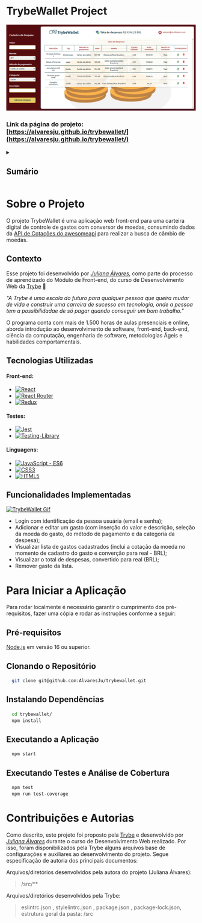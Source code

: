 # TrybeWallet Project

[![TrybeWallet Screen Shot][product-screenshot]](https://alvaresju.github.io/trybewallet/)

### Link da página do projeto: [https://alvaresju.github.io/trybewallet/](https://alvaresju.github.io/trybewallet/)


<!-- TABLE OF CONTENTS -->
<details>
  <summary><h2><strong>Sumário</strong></h2></summary>
  <ol>
    <li>
      <a href="#sobre-o-projeto">Sobre o Projeto</a>
      <ul>
        <li><a href="#contexto">Contexto</a></li>
        <li><a href="#tecnologias-utilizadas">Tecnologias Utilizadas</a></li>
        <li><a href="#funcionalidades-implementadas">Funcionalidades Implementadas</a></li>
      </ul>
    </li>
    <li>
      <a href="#para-iniciar-a-aplicação">Para Iniciar a Aplicação</a>
      <ul>
        <li><a href="#pré-requisitos">Pré-requisitos</a></li>
        <li><a href="#clonando-o-repositório">Clonando o Repositório</a></li>
        <li><a href="#instalando-dependências">Instalando Dependências</a></li>
        <li><a href="#executando-a-aplicação">Executando a Aplicação</a></li>
        <li><a href="#executando-testes-e-análise-de-cobertura">Executando Testes e Análise de Cobertura</a></li>
      </ul>
    </li>
    <li><a href="#contribuições-e-autorias">Contribuições e Autorias</a></li>
  </ol>
</details>


# Sobre o Projeto
  O projeto TrybeWallet é uma aplicação web front-end para uma carteira digital de controle de gastos com conversor de moedas, consumindo dados da [API de Cotações do awesomeapi](https://docs.awesomeapi.com.br/api-de-moedas) para realizar a busca de câmbio de moedas.

## Contexto
  Esse projeto foi desenvolvido por _[Juliana Álvares](https://www.linkedin.com/in/juliana-%C3%A1lvares-246872112/)_, como parte do processo de aprendizado do Módulo de Front-end, do curso de Desenvolvimento Web da [Trybe](https://www.betrybe.com/) :rocket:
  
  _"A Trybe é uma escola do futuro para qualquer pessoa que queira mudar de vida e construir uma carreira de sucesso em tecnologia, onde a pessoa tem a possibilidadae de só pagar quando conseguir um bom trabalho."_

  O programa conta com mais de 1.500 horas de aulas presenciais e online, aborda introdução ao desenvolvimento de software, front-end, back-end, ciência da computação, engenharia de software, metodologias Ágeis e habilidades comportamentais.

## Tecnologias Utilizadas

  #### Front-end:
  * [![React][React-img]][React-url]
  * [![React Router][React-router-img]][React-router-url]
  * [![Redux][Redux-img]][Redux-url]

  #### Testes:
  * [![Jest][Jest-img]][Jest-url]
  * [![Testing-Library][RTL-img]][RTL-url]

  #### Linguagens:
  * [![JavaScript - ES6][JavaScript-img]][JavaScript-url]
  * [![CSS3][CSS3-img]][CSS3-url]
  * [![HTML5][HTML5-img]][HTML5-url]

## Funcionalidades Implementadas

  [![TrybeWallet Gif][product-gif]](https://alvaresju.github.io/trybewallet/)

  - Login com identificação da pessoa usuária (email e senha);
  - Adicionar e editar um gasto (com inserção do valor e descrição, seleção da moeda do gasto, do método de pagamento e da categoria da despesa);
  - Visualizar lista de gastos cadastrados (inclui a cotação da moeda no momento de cadastro do gasto e converção para real - BRL);
  - Visualizar o total de despesas, convertido para real (BRL);
  - Remover gasto da lista.


# Para Iniciar a Aplicação
  Para rodar localmente é necessário garantir o cumprimento dos pré-requisitos, fazer uma cópia e rodar as instruções conforme a seguir:

## Pré-requisitos
  [Node.js](https://nodejs.org/en/) em versão 16 ou superior.

## Clonando o Repositório
  ```bash
    git clone git@github.com:AlvaresJu/trybewallet.git
  ```
## Instalando Dependências
  ```bash
    cd trybewallet/
    npm install
  ``` 
## Executando a Aplicação
  ```bash
    npm start
  ```
## Executando Testes e Análise de Cobertura
  ```bash
    npm test
    npm run test-coverage
  ```

# Contribuições e Autorias
  Como descrito, este projeto foi proposto pela [Trybe](https://www.betrybe.com/) e desenvolvido por _[Juliana Álvares](https://www.linkedin.com/in/juliana-%C3%A1lvares-246872112/)_ durante o curso de Desenvolvimento Web realizado. Por isso, foram disponibilizados pela Trybe alguns arquivos base de configurações e auxiliares ao desenvolvimento do projeto. Segue especificação de autoria dos principais documentos:
  
  Arquivos/diretórios desenvolvidos pela autora do projeto (Juliana Álvares):
  > /src/**
  
  Arquivos/diretórios desenvolvidos pela Trybe:
  > eslintrc.json , stylelintrc.json , package.json , package-lock.json, estrutura geral da pasta: /src

  
<!-- MARKDOWN LINKS & IMAGES -->
<!-- https://www.markdownguide.org/basic-syntax/#reference-style-links -->
[product-screenshot]: images/screenshot.png
[product-gif]: images/features.gif
[React-img]: https://img.shields.io/badge/React-20232A?style=for-the-badge&logo=react&logoColor=61DAFB
[React-url]: https://reactjs.org/
[React-router-img]: https://img.shields.io/badge/React_Router-CA4245?style=for-the-badge&logo=react-router&logoColor=white
[React-router-url]: https://reactrouter.com/en/main
[Redux-img]: https://img.shields.io/badge/redux-%23593d88.svg?style=for-the-badge&logo=redux&logoColor=white
[Redux-url]: https://redux.js.org/
[Jest-img]: https://img.shields.io/badge/Jest-C21325?style=for-the-badge&logo=jest&logoColor=white
[Jest-url]: https://jestjs.io/
[RTL-img]: https://img.shields.io/badge/-TestingLibrary-%23E33332?style=for-the-badge&logo=testing-library&logoColor=white
[RTL-url]: https://testing-library.com/
[JavaScript-img]: https://img.shields.io/badge/javascript-%23323330.svg?style=for-the-badge&logo=javascript&logoColor=%23F7DF1E
[JavaScript-url]: https://developer.mozilla.org/en-US/docs/Web/JavaScript
[CSS3-img]: https://img.shields.io/badge/css3-%231572B6.svg?style=for-the-badge&logo=css3&logoColor=white
[CSS3-url]: https://developer.mozilla.org/en-US/docs/Web/CSS
[HTML5-img]: https://img.shields.io/badge/html5-%23E34F26.svg?style=for-the-badge&logo=html5&logoColor=white
[HTML5-url]: https://developer.mozilla.org/en-US/docs/Glossary/HTML5
